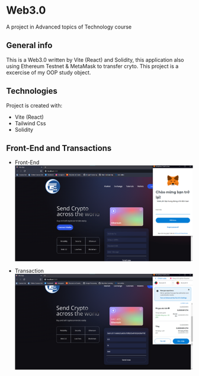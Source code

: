 # Web3.0
 
A project in Advanced topics of Technology course


## General info
This is a Web3.0 written by Vite (React) and Solidity, this application also using Ethereum Testnet & MetaMask to transfer cryto.
This project is a excercise of my OOP study object.
 
## Technologies
Project is created with:
* Vite (React)
* Tailwind Css
* Solidity


## Front-End and Transactions
* Front-End 
![alt text](https://github.com/duythuong2308/web3.0/blob/main/web3.0/image/screen.png?raw=true)

* Transaction 
![alt text](https://github.com/duythuong2308/web3.0/blob/main/web3.0/image/transactions.png?raw=true)



